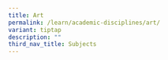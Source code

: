 ```yaml
---
title: Art
permalink: /learn/academic-disciplines/art/
variant: tiptap
description: ""
third_nav_title: Subjects
---
```

<p></p>